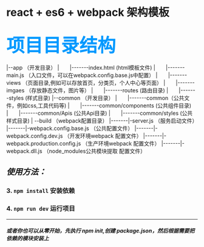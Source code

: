 # react + es6 + webpack 架构模板

<font color="#0099ff" size=12  face="微软雅黑">项目目录结构</font>
-----------------
|--app （开发目录）
|&emsp;&emsp;|-------index.html (html模板文件)
|&emsp;&emsp;|-------main.js （入口文件，可以在webpack.config.base.js中配置）
|&emsp;&emsp;|-------views （页面目录,例如可以存放首页，分类页，个人中心等页面）
|&emsp;&emsp;|-------imgaes （存放静态文件，图片等）
|&emsp;&emsp;|-------routes (路由目录)
|&emsp;&emsp;|-------styles  (样式目录)
|--common （开发目录）
|&emsp;&emsp;|-------common（公共文件，例如css,工具代码等)
|&emsp;&emsp;|-------common/components  (公共组件目录)
|&emsp;&emsp;|-------common/Apis  (公共Api目录)
|&emsp;&emsp;|-------common/styles  (公共样式目录)
| --build （webpack配置目录）
|-------|-server.js （服务启动文件）
|-------|-webpack.config.base.js （公共配置文件）
|-------|-webpack.config.dev.js （开发环境webpack 配置文件）
|-------|-webpack.production.config.js （生产环境webpack 配置文件）
|-------|-webpack.dll.js （node_modules公共模块提取 配置文件）

_使用方法：_
-----------------

### 3. `npm install` 安装依赖
### 4. `npm run dev` 运行项目


-----------------------------------------

#### *或者你也可以从零开始，先执行 npm init,创建 package.json，然后根据需要把依赖的模块安装上*

